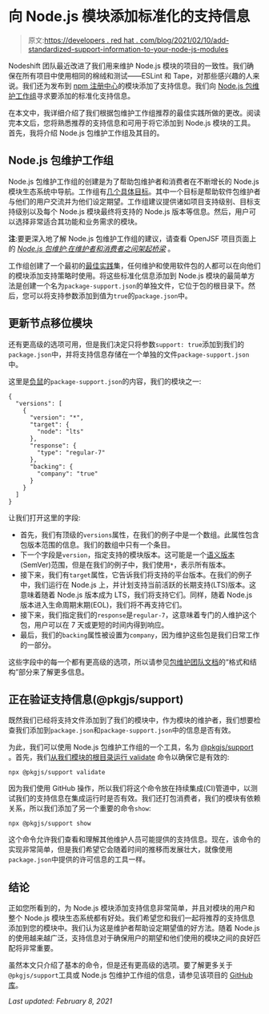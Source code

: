 # 向 Node.js 模块添加标准化的支持信息

> 原文:[https://developers . red hat . com/blog/2021/02/10/add-standardized-support-information-to-your-node-js-modules](https://developers.redhat.com/blog/2021/02/10/add-standardized-support-information-to-your-node-js-modules)

Nodeshift 团队最近改进了我们用来维护 Node.js 模块的项目的一致性。我们确保在所有项目中使用相同的棉绒和测试——ESLint 和 Tape，对那些感兴趣的人来说。我们还为发布到 [npm 注册中心](https://docs.npmjs.com/about-npm)的模块添加了支持信息。我们向 [Node.js 包维护工作组](https://github.com/nodejs/package-maintenance/blob/main/docs/PACKAGE-SUPPORT.md#format-and-structure)寻求要添加的标准化支持信息。

在本文中，我详细介绍了我们根据包维护工作组推荐的最佳实践所做的更改。阅读完本文后，您将熟悉推荐的支持信息和可用于将它添加到 Node.js 模块的工具。首先，我将介绍 Node.js 包维护工作组及其目的。

## Node.js 包维护工作组

Node.js 包维护工作组的创建是为了帮助包维护者和消费者在不断增长的 Node.js 模块生态系统中导航。工作组有[几个具体目标](https://github.com/nodejs/package-maintenance#goals)。其中一个目标是帮助软件包维护者与他们的用户交流并为他们设定期望。工作组建议提供诸如项目支持级别、目标支持级别以及每个 Node.js 模块最终将支持的 Node.js 版本等信息。然后，用户可以选择非常适合其功能和业务需求的模块。

**注**:要更深入地了解 Node.js 包维护工作组的建议，请查看 OpenJSF 项目页面上的 [*Node.js 包维护:在维护者和消费者之间架起桥梁*](https://openjsf.org/blog/2020/09/23/node-js-package-maintenance-bridging-the-gap-between-maintainers-and-consumers/) 。

工作组创建了一个最初的[最佳实践](https://github.com/nodejs/package-maintenance/blob/main/docs/PACKAGE-SUPPORT.md)集，任何维护和使用软件包的人都可以在向他们的模块添加支持策略时使用。将这些标准化信息添加到 Node.js 模块的最简单方法是创建一个名为`package-support.json`的单独文件，它位于包的根目录下。然后，您可以将支持参数添加到值为`true`的`package.json`中。

## 更新节点移位模块

还有更高级的选项可用，但是我们决定只将参数`support: true`添加到我们的`package.json`中，并将支持信息存储在一个单独的文件`package-support.json`中。

这里是[负鼠](https://github.com/nodeshift/opossum/blob/master/package-support.json)的`package-support.json`的内容，我们的模块之一:

```
{
  "versions": [
    {
      "version": "*",
      "target": {
        "node": "lts"
      },
      "response": {
        "type": "regular-7"
      },
      "backing": {
        "company": "true"
      }
    }
  ]
}

```

让我们打开这里的字段:

*   首先，我们有顶级的`versions`属性，在我们的例子中是一个数组。此属性包含包版本范围的信息。我们的数组中只有一个条目。
*   下一个字段是`version`，指定支持的模块版本。这可能是一个[语义版本](https://semver.org) (SemVer)范围，但是在我们的例子中，我们使用`*`，表示所有版本。
*   接下来，我们有`target`属性，它告诉我们将支持的平台版本。在我们的例子中，我们运行在 Node.js 上，并计划支持当前活跃的长期支持(LTS)版本。这意味着随着 Node.js 版本成为 LTS，我们将支持它们。同样，随着 Node.js 版本进入生命周期末期(EOL)，我们将不再支持它们。
*   接下来，我们指定我们的`response`是`regular-7`，这意味着专门的人维护这个包，用户可以在 7 天或更短的时间内得到响应。
*   最后，我们的`backing`属性被设置为`company`，因为维护这些包是我们日常工作的一部分。

这些字段中的每一个都有更高级的选项，所以请参见[包维护团队文档](https://github.com/nodejs/package-maintenance/blob/main/docs/PACKAGE-SUPPORT.md#format-and-structure)的“格式和结构”部分来了解更多信息。

## 正在验证支持信息(@pkgjs/support)

既然我们已经将支持文件添加到了我们的模块中，作为模块的维护者，我们想要检查我们添加到`package.json`和`package-support.json`中的信息是否有效。

为此，我们可以使用 Node.js 包维护工作组的一个工具，名为 [@pkgjs/support](https://www.npmjs.com/package/@pkgjs/support) 。首先，我们[从我们模块的根目录运行 validate](https://github.com/pkgjs/support) 命令以确保它是有效的:

```
npx @pkgjs/support validate

```

因为我们使用 GitHub 操作，所以我们将这个命令放在持续集成(CI)管道中，以测试我们的支持信息在集成运行时是否有效。我们还打包消费者，我们的模块有依赖关系，所以我们添加了另一个重要的命令`show`:

```
npx @pkgjs/support show

```

这个命令允许我们查看和理解其他维护人员可能提供的支持信息。现在，该命令的实现非常简单，但是我们希望它会随着时间的推移而发展壮大，就像使用`package.json`中提供的许可信息的工具一样。

## 结论

正如您所看到的，为 Node.js 模块添加支持信息非常简单，并且对模块的用户和整个 Node.js 模块生态系统都有好处。我们希望您和我们一起将推荐的支持信息添加到您的模块中。我们认为这是维护者帮助设定期望值的好方法。随着 Node.js 的使用越来越广泛，支持信息对于确保用户的期望和他们使用的模块之间的良好匹配将非常重要。

虽然本文只介绍了基本的命令，但是还有更高级的选项。要了解更多关于`@pkgjs/support`工具或 Node.js 包维护工作组的信息，请参见该项目的 [GitHub 库](https://github.com/pkgjs/support)。

*Last updated: February 8, 2021*